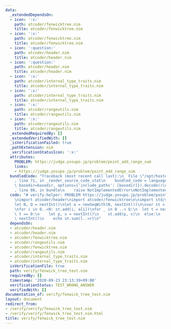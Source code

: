 ```yaml
---
data:
  _extendedDependsOn:
  - icon: ':x:'
    path: atcoder/fenwicktree.nim
    title: atcoder/fenwicktree.nim
  - icon: ':x:'
    path: atcoder/fenwicktree.nim
    title: atcoder/fenwicktree.nim
  - icon: ':question:'
    path: atcoder/header.nim
    title: atcoder/header.nim
  - icon: ':question:'
    path: atcoder/header.nim
    title: atcoder/header.nim
  - icon: ':x:'
    path: atcoder/internal_type_traits.nim
    title: atcoder/internal_type_traits.nim
  - icon: ':x:'
    path: atcoder/internal_type_traits.nim
    title: atcoder/internal_type_traits.nim
  - icon: ':x:'
    path: atcoder/rangeutils.nim
    title: atcoder/rangeutils.nim
  - icon: ':x:'
    path: atcoder/rangeutils.nim
    title: atcoder/rangeutils.nim
  _extendedRequiredBy: []
  _extendedVerifiedWith: []
  _isVerificationFailed: true
  _pathExtension: nim
  _verificationStatusIcon: ':x:'
  attributes:
    PROBLEM: https://judge.yosupo.jp/problem/point_add_range_sum
    links:
    - https://judge.yosupo.jp/problem/point_add_range_sum
  bundledCode: "Traceback (most recent call last):\n  File \"/opt/hostedtoolcache/Python/3.9.6/x64/lib/python3.9/site-packages/onlinejudge_verify/documentation/build.py\"\
    , line 71, in _render_source_code_stat\n    bundled_code = language.bundle(stat.path,\
    \ basedir=basedir, options={'include_paths': [basedir]}).decode()\n  File \"/opt/hostedtoolcache/Python/3.9.6/x64/lib/python3.9/site-packages/onlinejudge_verify/languages/nim.py\"\
    , line 86, in bundle\n    raise NotImplementedError\nNotImplementedError\n"
  code: "# verify-helper: PROBLEM https://judge.yosupo.jp/problem/point_add_range_sum\n\
    \nimport atcoder/header\nimport atcoder/fenwicktree\n\nimport std/sequtils\n\n\
    let N, Q = nextInt()\nlet a = newSeqWith(N, nextInt())\n\nvar st = initFenwickTree[int](N)\n\
    \nfor i in 0..<N: st.add(i, a[i])\nfor _ in 0 ..< Q:\n  let t = nextInt()\n  if\
    \ t == 0:\n    let p, x = nextInt()\n    st.add(p, x)\n  else:\n    let l, r =\
    \ nextInt()\n    echo st.sum(l..<r)\n"
  dependsOn:
  - atcoder/header.nim
  - atcoder/header.nim
  - atcoder/fenwicktree.nim
  - atcoder/rangeutils.nim
  - atcoder/fenwicktree.nim
  - atcoder/rangeutils.nim
  - atcoder/internal_type_traits.nim
  - atcoder/internal_type_traits.nim
  isVerificationFile: true
  path: verify/fenwick_tree_test.nim
  requiredBy: []
  timestamp: '2020-09-23 23:13:39+09:00'
  verificationStatus: TEST_WRONG_ANSWER
  verifiedWith: []
documentation_of: verify/fenwick_tree_test.nim
layout: document
redirect_from:
- /verify/verify/fenwick_tree_test.nim
- /verify/verify/fenwick_tree_test.nim.html
title: verify/fenwick_tree_test.nim
---
```

